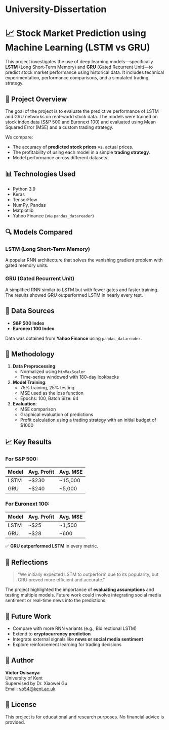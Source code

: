 # University-Dissertation

# 📈 Stock Market Prediction using Machine Learning (LSTM vs GRU)

This project investigates the use of deep learning models—specifically **LSTM** (Long Short-Term Memory) and **GRU** (Gated Recurrent Unit)—to predict stock market performance using historical data. It includes technical experimentation, performance comparisons, and a simulated trading strategy.

## 🧠 Project Overview

The goal of the project is to evaluate the predictive performance of LSTM and GRU networks on real-world stock data. The models were trained on stock index data (S&P 500 and Euronext 100) and evaluated using Mean Squared Error (MSE) and a custom trading strategy.

We compare:

- The accuracy of **predicted stock prices** vs. actual prices.
- The profitability of using each model in a simple **trading strategy**.
- Model performance across different datasets.

## 📊 Technologies Used

- Python 3.9
- Keras
- TensorFlow
- NumPy, Pandas
- Matplotlib
- Yahoo Finance (via `pandas_datareader`)

## 🔍 Models Compared

### LSTM (Long Short-Term Memory)

A popular RNN architecture that solves the vanishing gradient problem with gated memory units.

### GRU (Gated Recurrent Unit)

A simplified RNN similar to LSTM but with fewer gates and faster training. The results showed GRU outperformed LSTM in nearly every test.

## 📁 Data Sources

- **S&P 500 Index**
- **Euronext 100 Index**

Data was obtained from **Yahoo Finance** using `pandas_datareader`.

## 🧪 Methodology

1. **Data Preprocessing**:
   - Normalized using `MinMaxScaler`
   - Time-series windowed with 180-day lookbacks
2. **Model Training**:
   - 75% training, 25% testing
   - MSE used as the loss function
   - Epochs: 100, Batch Size: 64
3. **Evaluation**:
   - MSE comparison
   - Graphical evaluation of predictions
   - Profit calculation using a trading strategy with an initial budget of $1000

## 📈 Key Results

### For S&P 500:

| Model | Avg. Profit | Avg. MSE |
| ----- | ----------- | -------- |
| LSTM  | ~$230       | ~15,000  |
| GRU   | ~$240       | ~5,000   |

### For Euronext 100:

| Model | Avg. Profit | Avg. MSE |
| ----- | ----------- | -------- |
| LSTM  | ~$25        | ~1,500   |
| GRU   | ~$28        | ~600     |

✅ **GRU outperformed LSTM** in every metric.

## 💬 Reflections

> "We initially expected LSTM to outperform due to its popularity, but GRU proved more efficient and accurate."

The project highlighted the importance of **evaluating assumptions** and testing multiple models. Future work could involve integrating social media sentiment or real-time news into the predictions.

## 🔮 Future Work

- Compare with more RNN variants (e.g., Bidirectional LSTM)
- Extend to **cryptocurrency prediction**
- Integrate external signals like **news or social media sentiment**
- Explore reinforcement learning for trading decisions

## 📜 Author

**Victor Osisanya**  
University of Kent  
Supervised by Dr. Xiaowei Gu  
Email: vo54@kent.ac.uk

## 🧾 License

This project is for educational and research purposes. No financial advice is provided.
